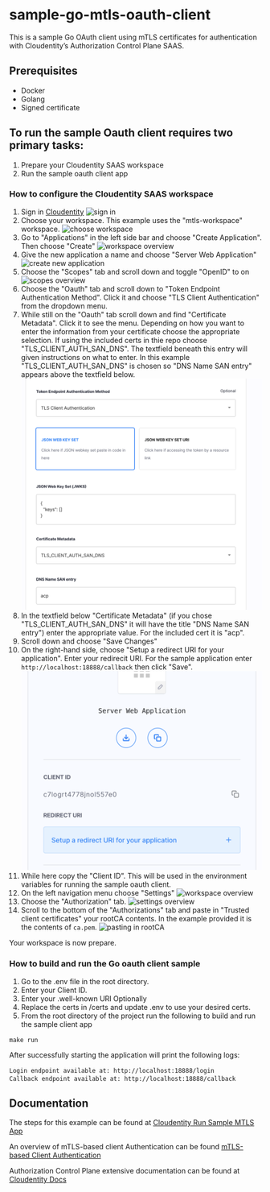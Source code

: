 # sample-go-mtls-oauth-client

This is a sample Go OAuth client using mTLS certificates for authentication with Cloudentity’s Authorization Control Plane SAAS. 

## Prerequisites

* Docker
* Golang
* Signed certificate

## To run the sample Oauth client requires two primary tasks:
1. Prepare your Cloudentity SAAS workspace
2. Run the sample oauth client app

### How to configure the Cloudentity SAAS workspace
1. Sign in [Cloudentity](https://authz.cloudentity.io/)
![sign in](https://docs.authorization.cloudentity.com/uploads/tut_auth_login.png)
2. Choose your workspace. This example uses the "mtls-workspace" workspace.
![choose workspace](https://docs.authorization.cloudentity.com/uploads/tut_mtls_select_workspace.png)
3. Go to "Applications" in the left side bar and choose "Create Application". Then choose "Create"
![workspace overview](https://docs.authorization.cloudentity.com/uploads/tut_mtls_create_application.png)
4. Give the new application a name and choose "Server Web Application"
![create new application](https://docs.authorization.cloudentity.com/uploads/tut_mtls_provide_new_app_details.png)
5. Choose the "Scopes" tab and scroll down and toggle "OpenID" to on
![scopes overview](https://docs.authorization.cloudentity.com/uploads/tut_mtls_provide_new_app_scopes.png)
6. Choose the "Oauth" tab and scroll down to "Token Endpoint Authentication Method". Click it and choose "TLS Client Authentication" from the dropdown menu.
7. While still on the "Oauth" tab scroll down and find "Certificate Metadata". Click it to see the menu. Depending on how you want to enter the information from your certificate choose the appropriate selection. If using the included certs in thie repo choose "TLS_CLIENT_AUTH_SAN_DNS". The textfield beneath this entry will given instructions on what to enter. In this example "TLS_CLIENT_AUTH_SAN_DNS" is chosen so "DNS Name SAN entry" appears above the textfield below.
![tls configuration](img/tls-cl-au.png)
8. In the textfield below "Certificate Metadata" (if you chose "TLS_CLIENT_AUTH_SAN_DNS" it will have the title "DNS Name SAN entry") enter the appropriate value. For the included cert it is "acp".
9. Scroll down and choose "Save Changes"
10. On the right-hand side, choose "Setup a redirect URI for your application". Enter your redirecit URI. For the sample application enter `http://localhost:18888/callback` then click "Save".
![redirect url location](img/redi.png)
11. While here copy the "Client ID". This will be used in the environment variables for running the sample oauth client.
12. On the left navigation menu choose "Settings"
![workspace overview](https://docs.authorization.cloudentity.com/uploads/tut_mtls_create_application.png)
13. Choose the "Authorization" tab.
![settings overview](https://docs.authorization.cloudentity.com/uploads/tut_mtls_select_settings_auth.png)
14. Scroll to the bottom of the "Authorizations" tab and paste in "Trusted client certificates" your rootCA contents. In the example provided it is the contents of `ca.pem`.
![pasting in rootCA](https://docs.authorization.cloudentity.com/uploads/tut_mtls_add_root_ca.png)

Your workspace is now prepare. 

### How to build and run the Go oauth client sample

1. Go to the .env file in the root directory.
2. Enter your Client ID.
3. Enter your .well-known URI
Optionally
4. Replace the certs in /certs and update .env to use your desired certs. 
5. From the root directory of the project run the following to build and run the sample client app
```
make run
```
After successfully starting the application will print the following logs:

```
Login endpoint available at: http://localhost:18888/login
Callback endpoint available at: http://localhost:18888/callback
```

## Documentation

The steps for this example can be found at
[Cloudentity Run Sample MTLS App](https://docs.authorization.cloudentity.com/guides/developer/mtls/?q=mtls#run-sample-application)

An overview of mTLS-based client Authentication can be found
[mTLS-based Client Authentication](https://docs.authorization.cloudentity.com/features/oauth/client_auth/tls_client_auth/?q=mtls)

Authorization Control Plane extensive documentation can be found at [Cloudentity Docs](https://docs.authorization.cloudentity.com/)

